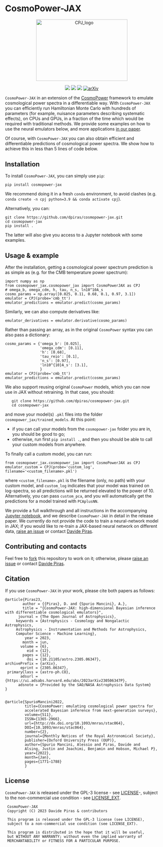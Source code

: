 # CosmoPower-JAX


<p align="center">
  <img src="https://user-images.githubusercontent.com/25639122/235351711-39be2b50-dbcb-4964-adbf-f38ffc74ef5f.jpeg" width="300" height="202.5"
 alt="CPJ_logo"/>
</p>
<div align="center">
  
![](https://img.shields.io/badge/Python-181717?style=plastic&logo=python)
![](https://img.shields.io/badge/Author-Davide%20Piras%20-181717?style=plastic)
![](https://img.shields.io/badge/Installation-pip%20install%20cosmopower--jax-181717?style=plastic)
[![arXiv](https://img.shields.io/badge/arXiv-2305.06347-b31b1b.svg)](https://arxiv.org/abs/2305.06347)


</div>

     
`CosmoPower-JAX` in an extension of the [CosmoPower](https://github.com/alessiospuriomancini/cosmopower) framework to emulate cosmological power spectra in a differentiable way. With `CosmoPower-JAX` you can efficiently run Hamiltonian Monte Carlo with hundreds of parameters (for example, nuisance parameters describing systematic effects), on CPUs and GPUs, in a fraction of the time which would be required with traditional methods. We provide some examples on how to use the neural emulators below, and more applications [in our paper](https://arxiv.org/abs/2305.06347).

Of course, with `CosmoPower-JAX` you can also obtain efficient and differentiable predictions of cosmological power spectra. We show how to achieve this in less than 5 lines of code below.

## Installation

To install `CosmoPower-JAX`, you can simply use `pip`:

    pip install cosmopower-jax

We recommend doing it in a fresh `conda` environment, to avoid clashes (e.g. `conda create -n cpj python=3.9 && conda activate cpj`). 

Alternatively, you can:

    git clone https://github.com/dpiras/cosmopower-jax.git
    cd cosmopower-jax
    pip install . 

The latter will also give you access to a Jupyter notebook with some examples.

## Usage & example

After the installation, getting a cosmological power spectrum prediction is as simple as (e.g. for the CMB temperature power spectrum):

    import numpy as np
    from cosmopower_jax.cosmopower_jax import CosmoPowerJAX as CPJ
    # omega_b, omega_cdm, h, tau, n_s, ln10^10A_s
    cosmo_params = np.array([0.025, 0.11, 0.68, 0.1, 0.97, 3.1])
    emulator = CPJ(probe='cmb_tt')
    emulator_predictions = emulator.predict(cosmo_params)

Similarly, we can also compute derivatives like:

    emulator_derivatives = emulator.derivative(cosmo_params)

Rather than passing an array, as in the original `CosmoPower` syntax you can also pass a dictionary:

    cosmo_params = {'omega_b': [0.025],
                    'omega_cdm': [0.11],
                    'h': [0.68],
                    'tau_reio': [0.1],
                    'n_s': [0.97],
                    'ln10^{10}A_s': [3.1],
                    }
    emulator = CPJ(probe='cmb_tt')
    emulator_predictions = emulator.predict(cosmo_params)

We also support reusing original `CosmoPower` models, which you can now use in JAX without retraining. In that case, you should: 

```
   git clone https://github.com/dpiras/cosmopower-jax.git
   cd cosmopower-jax
```

and move your model(s) `.pkl` files into the folder `cosmopower_jax/trained_models`. At this point:

- if you can call your models from the `cosmopower-jax` folder you are in, you should be good to go;
- otherwise, run first `pip install .`, and then you should be able to call your custom models from anywhere.
 
To finally call a custom model, you can run:

```
from cosmopower_jax.cosmopower_jax import CosmoPowerJAX as CPJ
emulator_custom = CPJ(probe='custom_log', filename='<custom_filename>.pkl')
```

where `<custom_filename>.pkl` is the filename (only, no path) with your custom model, and `custom_log` indicates that your model was trained on log-spectra, so all predictions will be returned elevated to the power of 10. Alternatively, you can pass `custom_pca`, and you will automatically get the predictions for a model trained with `PCAplusNN`.

We provide a full walkthrough and all instructions in the accompanying [Jupyter notebook](https://github.com/dpiras/cosmopower-jax/blob/main/notebooks/emulators_example.ipynb), and we describe `CosmoPower-JAX` in detail in the release paper. We currently do not provide the code to train a neural-network model in JAX; if you would like to re-train a JAX-based neural network on different data, [raise an issue](https://github.com/dpiras/cosmopower-jax/issues) or contact [Davide Piras](mailto:davide.piras@unige.ch).

## Contributing and contacts

Feel free to [fork](https://github.com/dpiras/cosmopower-jax/fork) this repository to work on it; otherwise, please [raise an issue](https://github.com/dpiras/cosmopower-jax/issues) or contact [Davide Piras](mailto:davide.piras@unige.ch).

## Citation
If you use `CosmoPower-JAX` in your work, please cite both papers as follows:

    @article{Piras23,
            author = {{Piras}, D. and {Spurio Mancini}, A.},
            title = "{CosmoPower-JAX: high-dimensional Bayesian inference with differentiable cosmological emulators}",
          journal = {The Open Journal of Astrophysics},
         keywords = {Astrophysics - Cosmology and Nongalactic Astrophysics, 
         Astrophysics - Instrumentation and Methods for Astrophysics, 
         Computer Science - Machine Learning},
             year = 2023,
            month = jun,
           volume = {6},
              eid = {12},
            pages = {12},
              doi = {10.21105/astro.2305.06347},
    archivePrefix = {arXiv},
           eprint = {2305.06347},
     primaryClass = {astro-ph.CO},
           adsurl = {https://ui.adsabs.harvard.edu/abs/2023arXiv230506347P},
          adsnote = {Provided by the SAO/NASA Astrophysics Data System}
    }

    
    @article{SpurioMancini2022,
             title={CosmoPower: emulating cosmological power spectra for 
             accelerated Bayesian inference from next-generation surveys},
             volume={511},
             ISSN={1365-2966},
             url={http://dx.doi.org/10.1093/mnras/stac064},
             DOI={10.1093/mnras/stac064},
             number={2},
             journal={Monthly Notices of the Royal Astronomical Society},
             publisher={Oxford University Press (OUP)},
             author={Spurio Mancini, Alessio and Piras, Davide and 
             Alsing, Justin and Joachimi, Benjamin and Hobson, Michael P},
             year={2022},
             month={Jan},
             pages={1771–1788}
             }
             

## License

`CosmoPower-JAX` is released under the GPL-3 license - see [LICENSE](https://github.com/dpiras/cosmopower-jax/blob/main/LICENSE)-, subject to 
the non-commercial use condition - see [LICENSE_EXT](https://github.com/dpiras/cosmopower-jax/blob/main/LICENSE_EXT).

     CosmoPower-JAX     
     Copyright (C) 2023 Davide Piras & contributors

     This program is released under the GPL-3 license (see LICENSE), 
     subject to a non-commercial use condition (see LICENSE_EXT).

     This program is distributed in the hope that it will be useful,
     but WITHOUT ANY WARRANTY; without even the implied warranty of
     MERCHANTABILITY or FITNESS FOR A PARTICULAR PURPOSE.
